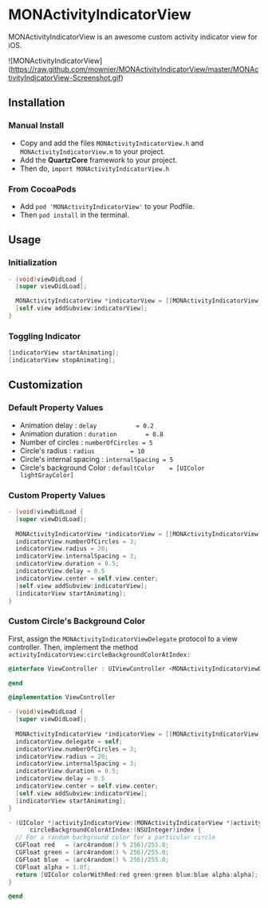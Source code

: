 # MONActivityIndicatorView

MONActivityIndicatorView is an awesome custom activity indicator view for iOS.

![MONActivityIndicatorView] (https://raw.github.com/mownier/MONActivityIndicatorView/master/MONActivityIndicatorView-Screenshot.gif)

## Installation

### Manual Install
* Copy and add the files `MONActivityIndicatorView.h` and `MONActivityIndicatorView.m` to your project.
* Add the **QuartzCore** framework to your project.
* Then do, `import MONActivityIndicatorView.h`

### From CocoaPods
* Add `pod 'MONActivityIndicatorView'` to your Podfile.
* Then `pod install` in the terminal.

## Usage

### Initialization
``` objective-c
- (void)viewDidLoad {
  [super viewDidLoad];

  MONActivityIndicatorView *indicatorView = [[MONActivityIndicatorView alloc] init];
  [self.view addSubview:indicatorView];
}
```

### Toggling Indicator
``` objective-c
[indicatorView startAnimating];
[indicatorView stopAnimating];
```


## Customization

### Default Property Values
* Animation delay           : `delay           = 0.2`
* Animation duration        : `duration        = 0.8`
* Number of circles         : `numberOfCircles = 5`
* Circle's radius           : `radius          = 10`
* Circle's internal spacing : `internalSpacing = 5`
* Circle's background Color : `defaultColor    = [UIColor lightGrayColor]`


### Custom Property Values
``` objective-c
- (void)viewDidLoad {
  [super viewDidLoad];
  
  MONActivityIndicatorView *indicatorView = [[MONActivityIndicatorView alloc] init];
  indicatorView.numberOfCircles = 3;
  indicatorView.radius = 20;
  indicatorView.internalSpacing = 3;
  indicatorView.duration = 0.5;
  indicatorView.delay = 0.5
  indicatorView.center = self.view.center;
  [self.view addSubview:indicatorView];
  [indicatorView startAnimating];
}
```

### Custom Circle's Background Color
First, assign the `MONActivityIndicatorViewDelegate` protocol to a view controller. Then, implement the method `activityIndicatorView:circleBackgroundColorAtIndex:`
``` objective-c
@interface ViewController : UIViewController <MONActivityIndicatorViewDelegate>

@end

@implementation ViewController

- (void)viewDidLoad {
  [super viewDidLoad];
  
  MONActivityIndicatorView *indicatorView = [[MONActivityIndicatorView alloc] init];
  indicatorView.delegate = self;
  indicatorView.numberOfCircles = 3;
  indicatorView.radius = 20;
  indicatorView.internalSpacing = 3;
  indicatorView.duration = 0.5;
  indicatorView.delay = 0.5
  indicatorView.center = self.view.center;
  [self.view addSubview:indicatorView];
  [indicatorView startAnimating];
}

- (UIColor *)activityIndicatorView:(MONActivityIndicatorView *)activityIndicatorView
      circleBackgroundColorAtIndex:(NSUInteger)index {
  // For a random background color for a particular circle
  CGFloat red   = (arc4random() % 256)/255.0;
  CGFloat green = (arc4random() % 256)/255.0;
  CGFloat blue  = (arc4random() % 256)/255.0;
  CGFloat alpha = 1.0f;
  return [UIColor colorWithRed:red green:green blue:blue alpha:alpha];
}

@end
```



